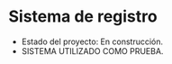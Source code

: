 <h1> Sistema de registro</h1>

- Estado del proyecto: En construcción. 
- SISTEMA UTILIZADO COMO PRUEBA.

